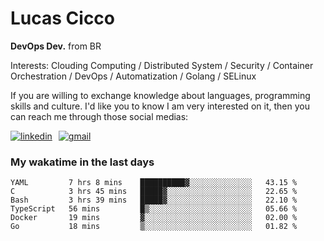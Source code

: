 # Lucas Cicco

**DevOps Dev.** from BR

Interests: Clouding Computing / Distributed System / Security / Container Orchestration / DevOps / Automatization / Golang / SELinux

If you are willing to exchange knowledge about languages, programming skills and culture. I'd like you to know I am very interested on it, then you can reach me through those social medias:

<div style="display: flex; align-items: center; gap: 10px;">
  <a href="https://www.linkedin.com/in/lucas-vitor-de-cicco" target="_blank">
    <img
      src="https://img.shields.io/badge/-LinkedIn-%230077B5?style=for-the-badge&logo=linkedin&logoColor=white"
      alt="linkedin"
      target="_blank" 
    />
  </a>
  <a href="mailto:lucasvitorx1@gmail.com">
      <img
        src="https://img.shields.io/badge/-Gmail-%23333?style=for-the-badge&logo=gmail&logoColor=white"
        alt="gmail"
        target="_blank"
      />
  </a>
</div>

### My wakatime in the last days

<!--START_SECTION:waka-->

```text
YAML         7 hrs 8 mins    ██████████▓░░░░░░░░░░░░░░   43.15 %
C            3 hrs 45 mins   █████▓░░░░░░░░░░░░░░░░░░░   22.65 %
Bash         3 hrs 39 mins   █████▓░░░░░░░░░░░░░░░░░░░   22.10 %
TypeScript   56 mins         █▒░░░░░░░░░░░░░░░░░░░░░░░   05.66 %
Docker       19 mins         ▓░░░░░░░░░░░░░░░░░░░░░░░░   02.00 %
Go           18 mins         ▒░░░░░░░░░░░░░░░░░░░░░░░░   01.82 %
```

<!--END_SECTION:waka-->
